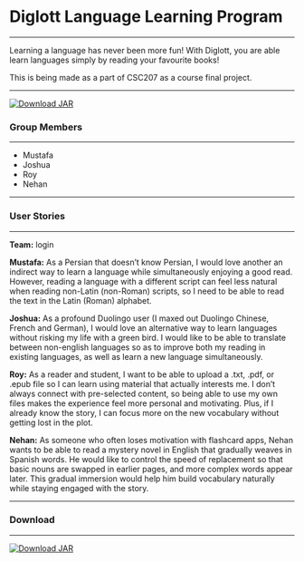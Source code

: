 # Diglott Language Learning Program
____
Learning a language has never been more fun! With Diglott, you are able learn languages simply by reading your favourite books!

This is being made as a part of CSC207 as a course final project.
____
[![Download JAR](https://img.shields.io/github/v/release/joshuazcchen/diglott?label=Download%20Latest%20JAR)](https://github.com/joshuazcchen/diglott/releases/latest)
### Group Members
____
- Mustafa
- Joshua
- Roy
- Nehan
____
### User Stories
____
**Team:** login

**Mustafa:** As a Persian that doesn’t know Persian, I would love another an indirect way to learn a language while simultaneously enjoying a good read. However, reading a language with a different script can feel less natural when reading non-Latin (non-Roman) scripts, so I need to be able to read the text in the Latin (Roman) alphabet.

**Joshua:** As a profound Duolingo user (I maxed out Duolingo Chinese, French and German), I would love an alternative way to learn languages without risking my life with a green bird. I would like to be able to translate between non-english languages so as to improve both my reading in existing languages, as well as learn a new language simultaneously.

**Roy:** As a reader and student, I want to be able to upload a .txt, .pdf, or .epub file so I can learn using material that actually interests me. I don’t always connect with pre-selected content, so being able to use my own files makes the experience feel more personal and motivating. Plus, if I already know the story, I can focus more on the new vocabulary without getting lost in the plot.

**Nehan:** As someone who often loses motivation with flashcard apps, Nehan wants to be able to read a mystery novel in English that gradually weaves in Spanish words. He would like to control the speed of replacement so that basic nouns are swapped in earlier pages, and more complex words appear later. This gradual immersion would help him build vocabulary naturally while staying engaged with the story. 
____
### Download
____
[![Download JAR](https://img.shields.io/github/v/release/joshuazcchen/diglott?label=Download%20Latest%20JAR)](https://github.com/joshuazcchen/diglott/releases/latest)
